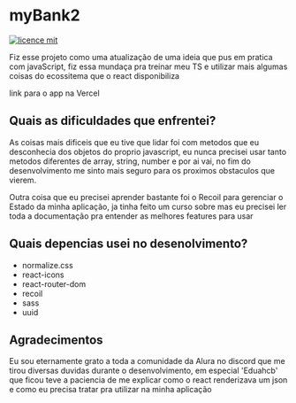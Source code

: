 # myBank2
 
[![licence mit](https://img.shields.io/badge/licence-MIT-blue.svg)](./LICENSE)

Fiz esse projeto como uma atualização de uma ideia que pus em pratica com javaScript, fiz essa mundaça pra treinar meu TS e utilizar mais algumas coisas do ecossitema que o react disponibiliza

link para o app na Vercel

<p align="center">

<p>

## Quais as dificuldades que enfrentei?

As coisas mais dificeis que eu tive que lidar foi com metodos que eu desconhecia dos objetos do proprio javascript, eu nunca precisei usar tanto metodos diferentes de array, string, number e por ai vai, no fim do desenvolvimento me sinto mais seguro para os proximos obstaculos que vierem.

Outra coisa que eu precisei aprender bastante foi o Recoil para gerenciar o Estado da minha aplicação, ja tinha feito um curso sobre mas eu precisei ler toda a documentação pra entender as melhores features para usar
## Quais depencias usei no desenolvimento?

<ul>
  <li>normalize.css</li>
  <li>react-icons</li>
  <li>react-router-dom</li>
  <li>recoil</li>
  <li>sass</li>
  <li>uuid</li>
</ul>
       
## Agradecimentos

Eu sou eternamente grato a toda a comunidade da Alura no discord que me tirou diversas duvidas durante o desenvolvimento, em especial 'Eduahcb' que ficou teve a paciencia de me explicar como o react renderizava um json e como eu precisa tratar pra utilizar na minha aplicação